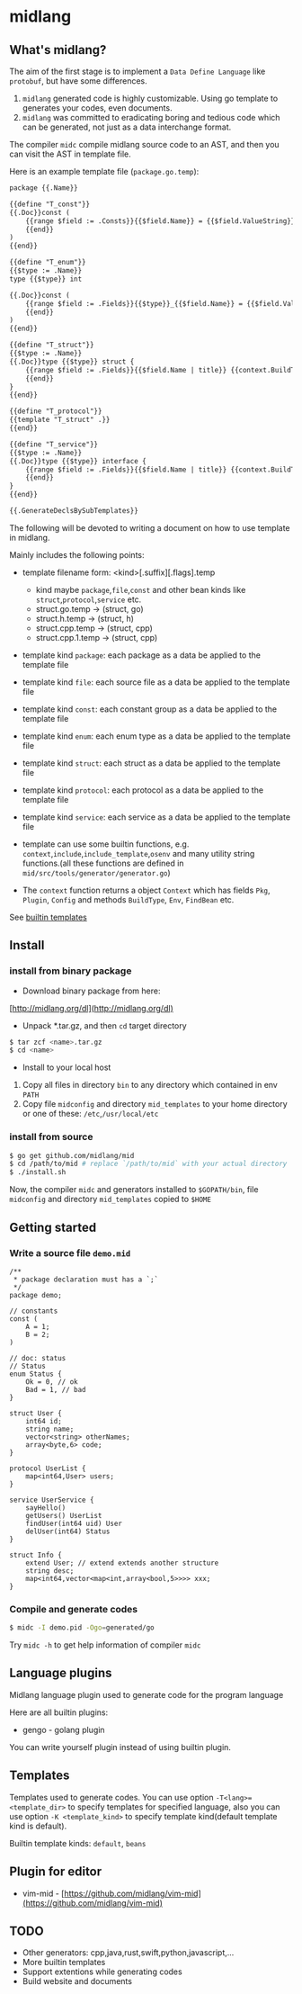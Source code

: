midlang
=======

What's midlang?
---------------

The aim of the first stage is to implement a `Data Define Language` like `protobuf`, but have some differences.

1.	`midlang` generated code is highly customizable. Using go template to generates your codes, even documents.
2.	`midlang` was committed to eradicating boring and tedious code which can be generated, not just as a data interchange format.

The compiler `midc` compile midlang source code to an AST, and then you can visit the AST in template file.

Here is an example template file (`package.go.temp`\):

```markdown
package {{.Name}}

{{define "T_const"}}
{{.Doc}}const (
	{{range $field := .Consts}}{{$field.Name}} = {{$field.ValueString}}
	{{end}}
)
{{end}}

{{define "T_enum"}}
{{$type := .Name}}
type {{$type}} int

{{.Doc}}const (
	{{range $field := .Fields}}{{$type}}_{{$field.Name}} = {{$field.Value}}{{$field.Comment}}
	{{end}}
)
{{end}}

{{define "T_struct"}}
{{$type := .Name}}
{{.Doc}}type {{$type}} struct {
	{{range $field := .Fields}}{{$field.Name | title}} {{context.BuildType $field.Type}}{{$field.Comment}}
	{{end}}
}
{{end}}

{{define "T_protocol"}}
{{template "T_struct" .}}
{{end}}

{{define "T_service"}}
{{$type := .Name}}
{{.Doc}}type {{$type}} interface {
	{{range $field := .Fields}}{{$field.Name | title}} {{context.BuildType $field.Type}}{{$field.Comment}}
	{{end}}
}
{{end}}

{{.GenerateDeclsBySubTemplates}}
```

The following will be devoted to writing a document on how to use template in midlang.

Mainly includes the following points:

-	template filename form: \<kind\>\[.suffix\][.flags].temp

	-	kind maybe `package`,`file`,`const` and other bean kinds like `struct`,`protocol`,`service` etc.
	-	struct.go.temp -> (struct, go)
	-	struct.h.temp -> (struct, h)
	-	struct.cpp.temp -> (struct, cpp)
	-	struct.cpp.1.temp -> (struct, cpp)

-	template kind `package`: each package as a data be applied to the template file

-	template kind `file`: each source file as a data be applied to the template file

-	template kind `const`: each constant group as a data be applied to the template file

-	template kind `enum`: each enum type as a data be applied to the template file

-	template kind `struct`: each struct as a data be applied to the template file

-	template kind `protocol`: each protocol as a data be applied to the template file

-	template kind `service`: each service as a data be applied to the template file

-	template can use some builtin functions, e.g. `context`,`include`,`include_template`,`osenv` and many utility string functions.(all these functions are defined in `mid/src/tools/generator/generator.go`\)

-	The `context` function returns a object `Context` which has fields `Pkg`, `Plugin`, `Config` and methods `BuildType`, `Env`, `FindBean` etc.

See [builtin templates](./mid/templates)

Install
-------

### install from binary package

-	Download binary package from here:

[http://midlang.org/dl](http://midlang.org/dl)

-	Unpack \*.tar.gz, and then `cd` target directory

```sh
$ tar zcf <name>.tar.gz
$ cd <name>
```

-	Install to your local host

1.	Copy all files in directory `bin` to any directory which contained in env `PATH`
2.	Copy file `midconfig` and directory `mid_templates` to your home directory or one of these: `/etc`,`/usr/local/etc`

### install from source

```sh
$ go get github.com/midlang/mid
$ cd /path/to/mid # replace `/path/to/mid` with your actual directory
$ ./install.sh
```

Now, the compiler `midc` and generators installed to `$GOPATH/bin`, file `midconfig` and directory `mid_templates` copied to `$HOME`

Getting started
---------------

### Write a source file `demo.mid`

```mid
/**
 * package declaration must has a `;`
 */
package demo;

// constants
const (
	A = 1;
	B = 2;
)

// doc: status
// Status
enum Status {
	Ok = 0, // ok
	Bad = 1, // bad
}

struct User {
	int64 id;
	string name;
	vector<string> otherNames;
	array<byte,6> code;
}

protocol UserList {
	map<int64,User> users;
}

service UserService {
	sayHello()
	getUsers() UserList
	findUser(int64 uid) User
	delUser(int64) Status
}

struct Info {
	extend User; // extend extends another structure
	string desc;
	map<int64,vector<map<int,array<bool,5>>>> xxx;
}
```

### Compile and generate codes

```sh
$ midc -I demo.pid -Ogo=generated/go
```

Try `midc -h` to get help information of compiler `midc`

Language plugins
----------------

Midlang language plugin used to generate code for the program language

Here are all builtin plugins:

-	gengo - golang plugin

You can write yourself plugin instead of using builtin plugin.

Templates
---------

Templates used to generate codes. You can use option `-T<lang>=<template_dir>` to specify templates for specified language, also you can use option `-K <template_kind>` to specify template kind(default template kind is default).

Builtin template kinds: `default`, `beans`

Plugin for editor
-----------------

-	vim-mid - [https://github.com/midlang/vim-mid](https://github.com/midlang/vim-mid)

TODO
----

-	Other generators: cpp,java,rust,swift,python,javascript,...
-	More builtin templates
-	Support extentions while generating codes
-	Build website and documents
